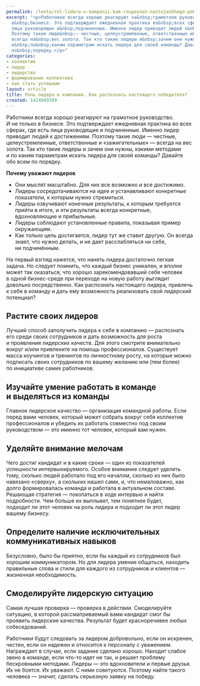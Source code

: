 ```yaml
---
permalink: /lenta/rol-lidera-v-kompanii-kak-raspoznat-nastojashhego-pobeditelja
excerpt: "<p>Работники всегда хорошо реагируют на&nbsp;грамотное руководство. И&nbsp;не&nbsp;только
  в&nbsp;бизнесе. Это подтверждает ежедневная практика во&nbsp;всех сферах, где есть
  лица руководящие и&nbsp;подчиненные. Именно лидер приводит людей к&nbsp;достижениям.
  Поэтому такие люди&nbsp;— честные, целеустремленные, ответственные и&nbsp;«зажигательные»&nbsp;—
  всегда на&nbsp;вес золота. Так кто такие лидеры и&nbsp;зачем они нужны, какими методами
  и&nbsp;по&nbsp;каким параметрам искать лидера для своей команды? Давайте обо всем
  по&nbsp;порядку.</p>"
categories:
- коллектив
- лидер
- лидерство
- формирование коллектива
- как стать успешным
layout: article
title: Роль лидера в компании. Как распознать настоящего победителя?
created: 1424949309
---
```

<p>Работники всегда хорошо реагируют на&nbsp;грамотное руководство. И&nbsp;не&nbsp;только в&nbsp;бизнесе. Это подтверждает ежедневная практика во&nbsp;всех сферах, где есть лица руководящие и&nbsp;подчиненные. Именно лидер приводит людей к&nbsp;достижениям. Поэтому такие люди&nbsp;— честные, целеустремленные, ответственные и&nbsp;«зажигательные»&nbsp;— всегда на&nbsp;вес золота. Так кто такие лидеры и&nbsp;зачем они нужны, какими методами и&nbsp;по&nbsp;каким параметрам искать лидера для своей команды? Давайте обо всем по&nbsp;порядку.</p>
<p><strong>Почему уважают лидеров</strong></p>
<ul>
	<li>Они мыслят масштабно. Для них все возможно и&nbsp;все достижимо.</li>
	<li>Лидеры сосредотачиваются на&nbsp;идее и&nbsp;устанавливают конкретные показатели, к&nbsp;которым нужно стремиться.</li>
	<li>Лидеры озвучивают конечные результаты, к&nbsp;которым требуется прийти в&nbsp;итоге, и&nbsp;эти результаты всегда конкретные, вдохновляющие и&nbsp;прибыльные.</li>
	<li>Лидеры соблюдают установленные правила, показывая пример окружающим.</li>
	<li>Как только цель достигается, лидер тут&nbsp;же ставит другую. Он&nbsp;всегда знает, что нужно делать, и&nbsp;не&nbsp;дает расслабляться ни&nbsp;себе, ни&nbsp;подчинённым.</li>
</ul>
<p>На&nbsp;первый взгляд кажется, что нанять лидера достаточно легкая задача. Но&nbsp;следует помнить, что каждый бизнес уникален, и&nbsp;вполне может так оказаться, что хорошо зарекомендовавший себя человек в&nbsp;одной бизнес-среде при переходе на&nbsp;новую работу выглядит довольно посредственно. Как&nbsp;распознать настоящего лидера, привлечь к себе в команду и&nbsp;дать ему возможность реализовать свой лидерский потенциал?</p>
<h2>Растите своих лидеров</h2>
<p>Лучший способ заполучить лидера к&nbsp;себе в&nbsp;компанию&nbsp;— распознать его среди своих сотрудников и&nbsp;дать возможность для роста и&nbsp;проявления лидерских качеств. Для этого смотрите внимательно вокруг и/или привлеките на&nbsp;помощь профессионалов. Существует масса коучингов и&nbsp;тренингов по&nbsp;личностному росту, на&nbsp;которые можно подписать своих сотрудников по&nbsp;вашему желанию или (тем более) по&nbsp;инициативе самих работников.</p>
<h2>Изучайте умение работать в&nbsp;команде и&nbsp;выделяться из&nbsp;команды</h2>
<p>Главное лидерское качество&nbsp;— организация командной работы. Если перед вами человек, который может собрать вокруг себя коллектив профессионалов и&nbsp;убедить их&nbsp;работать совместно под своим руководством&nbsp;— это именно тот человек, который вам нужен.</p>
<h2>Уделяйте внимание мелочам</h2>
<p>Чего достиг кандидат и&nbsp;в&nbsp;какие сроки&nbsp;— один из&nbsp;показателей успешности интервьюируемого. Особое внимание следует уделить тому, сколько людей работало под его началом, сколько из&nbsp;них было навязано «сверху», а&nbsp;скольких нашел сами, и, что немаловажно, как долго формировалась команда и&nbsp;работала в&nbsp;актуальном составе. Решающая стратегия&nbsp;— покопаться в&nbsp;ходе интервью и&nbsp;найти подробности. Чем больше их&nbsp;выплывет, тем понятнее будет, подходит&nbsp;ли этот человек на&nbsp;роль лидера и&nbsp;подходит&nbsp;ли этот лидер вашему бизнесу.</p>
<h2>Определите наличие исключительных коммуникативных навыков</h2>
<p>Безусловно, было&nbsp;бы приятно, если&nbsp;бы каждый из&nbsp;сотрудников был хорошим коммуникатором. Но&nbsp;для лидера умение общаться, находить правильные слова и&nbsp;стили для каждого из&nbsp;сотрудников и&nbsp;клиентов&nbsp;— жизненная необходимость.</p>
<h2>Смоделируйте лидерскую ситуацию</h2>
<p>Самая лучшая проверка&nbsp;— проверка в&nbsp;действии. Смоделируйте ситуацию, в&nbsp;которой рассматриваемый вами кандидат смог&nbsp;бы проявить лидерские качества. Результат будет красноречивее любых собеседований.</p>
<p>Работники будут следовать за&nbsp;лидером добровольно, если он&nbsp;искренен, честен, если он&nbsp;надежен и&nbsp;относится к&nbsp;персоналу с&nbsp;уважением. Награждает в&nbsp;случае, если задание сделано хорошо. Находит слабое звено в&nbsp;команде, если что-то идет не&nbsp;так, и&nbsp;решает проблему бескровными методами. Лидеры&nbsp;— это вдохновители и&nbsp;первые друзья. Их&nbsp;не&nbsp;боятся. Их&nbsp;уважают. С&nbsp;ними советуются. Поэтому найти такого человека&nbsp;— значит, сделать серьезную заявку на&nbsp;победу.</p>
